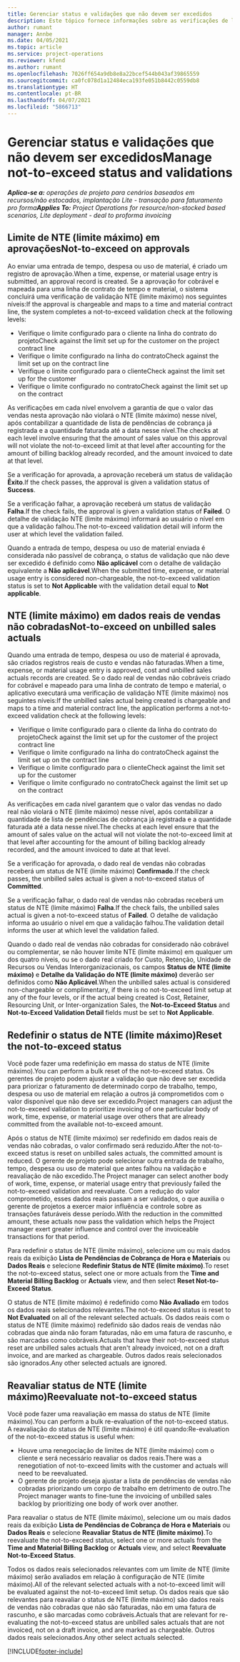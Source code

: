 ```yaml
---
title: Gerenciar status e validações que não devem ser excedidos
description: Este tópico fornece informações sobre as verificações de limite de NTE (limite máximo) realizadas no Project Operations.
author: rumant
manager: Annbe
ms.date: 04/05/2021
ms.topic: article
ms.service: project-operations
ms.reviewer: kfend
ms.author: rumant
ms.openlocfilehash: 7026ff654a9db8e8a22bcef544b043af39865559
ms.sourcegitcommit: ca0fc078d1a12484eca193fe051b8442c0559db8
ms.translationtype: HT
ms.contentlocale: pt-BR
ms.lasthandoff: 04/07/2021
ms.locfileid: "5866713"
---
```

# <a name="manage-not-to-exceed-status-and-validations"></a><span data-ttu-id="77e30-103">Gerenciar status e validações que não devem ser excedidos</span><span class="sxs-lookup"><span data-stu-id="77e30-103">Manage not-to-exceed status and validations</span></span> 

<span data-ttu-id="77e30-104">_**Aplica-se a:** operações de projeto para cenários baseados em recursos/não estocados, implantação Lite - transação para faturamento pro forma_</span><span class="sxs-lookup"><span data-stu-id="77e30-104">_**Applies To:** Project Operations for resource/non-stocked based scenarios, Lite deployment - deal to proforma invoicing_</span></span>

## <a name="not-to-exceed-on-approvals"></a><span data-ttu-id="77e30-105">Limite de NTE (limite máximo) em aprovações</span><span class="sxs-lookup"><span data-stu-id="77e30-105">Not-to-exceed on approvals</span></span>

<span data-ttu-id="77e30-106">Ao enviar uma entrada de tempo, despesa ou uso de material, é criado um registro de aprovação.</span><span class="sxs-lookup"><span data-stu-id="77e30-106">When a time, expense, or material usage entry is submitted, an approval record is created.</span></span> <span data-ttu-id="77e30-107">Se a aprovação for cobrável e mapeada para uma linha de contrato de tempo e material, o sistema concluirá uma verificação de validação NTE (limite máximo) nos seguintes níveis:</span><span class="sxs-lookup"><span data-stu-id="77e30-107">If the approval is chargeable and maps to a time and material contract line, the system completes a not-to-exceed validation check at the following levels:</span></span>

  - <span data-ttu-id="77e30-108">Verifique o limite configurado para o cliente na linha do contrato do projeto</span><span class="sxs-lookup"><span data-stu-id="77e30-108">Check against the limit set up for the customer on the project contract line</span></span>
  - <span data-ttu-id="77e30-109">Verifique o limite configurado na linha do contrato</span><span class="sxs-lookup"><span data-stu-id="77e30-109">Check against the limit set up on the contract line</span></span>
  - <span data-ttu-id="77e30-110">Verifique o limite configurado para o cliente</span><span class="sxs-lookup"><span data-stu-id="77e30-110">Check against the limit set up for the customer</span></span>
  - <span data-ttu-id="77e30-111">Verifique o limite configurado no contrato</span><span class="sxs-lookup"><span data-stu-id="77e30-111">Check against the limit set up on the contract</span></span>

<span data-ttu-id="77e30-112">As verificações em cada nível envolvem a garantia de que o valor das vendas nesta aprovação não violará o NTE (limite máximo) nesse nível, após contabilizar a quantidade de lista de pendências de cobrança já registrada e a quantidade faturada até a data nesse nível.</span><span class="sxs-lookup"><span data-stu-id="77e30-112">The checks at each level involve ensuring that the amount of sales value on this approval will not violate the not-to-exceed limit at that level after accounting for the amount of billing backlog already recorded, and the amount invoiced to date at that level.</span></span>

<span data-ttu-id="77e30-113">Se a verificação for aprovada, a aprovação receberá um status de validação **Êxito**.</span><span class="sxs-lookup"><span data-stu-id="77e30-113">If the check passes, the approval is given a validation status of **Success**.</span></span>

<span data-ttu-id="77e30-114">Se a verificação falhar, a aprovação receberá um status de validação **Falha**.</span><span class="sxs-lookup"><span data-stu-id="77e30-114">If the check fails, the approval is given a validation status of **Failed**.</span></span> <span data-ttu-id="77e30-115">O detalhe de validação NTE (limite máximo) informará ao usuário o nível em que a validação falhou.</span><span class="sxs-lookup"><span data-stu-id="77e30-115">The not-to-exceed validation detail will inform the user at which level the validation failed.</span></span>

<span data-ttu-id="77e30-116">Quando a entrada de tempo, despesa ou uso de material enviada é considerada não passível de cobrança, o status de validação que não deve ser excedido é definido como **Não aplicável** com o detalhe de validação equivalente a **Não aplicável**.</span><span class="sxs-lookup"><span data-stu-id="77e30-116">When the submitted time, expense, or material usage entry is considered non-chargeable, the not-to-exceed validation status is set to **Not Applicable** with the validation detail equal to **Not applicable**.</span></span>

## <a name="not-to-exceed-on-unbilled-sales-actuals"></a><span data-ttu-id="77e30-117">NTE (limite máximo) em dados reais de vendas não cobradas</span><span class="sxs-lookup"><span data-stu-id="77e30-117">Not-to-exceed on unbilled sales actuals</span></span>

<span data-ttu-id="77e30-118">Quando uma entrada de tempo, despesa ou uso de material é aprovada, são criados registros reais de custo e vendas não faturadas.</span><span class="sxs-lookup"><span data-stu-id="77e30-118">When a time, expense, or material usage entry is approved, cost and unbilled sales actuals records are created.</span></span> <span data-ttu-id="77e30-119">Se o dado real de vendas não cobráveis criado for cobrável e mapeado para uma linha de contrato de tempo e material, o aplicativo executará uma verificação de validação NTE (limite máximo) nos seguintes níveis:</span><span class="sxs-lookup"><span data-stu-id="77e30-119">If the unbilled sales actual being created is chargeable and maps to a time and material contract line, the application performs a not-to-exceed validation check at the following levels:</span></span>

  - <span data-ttu-id="77e30-120">Verifique o limite configurado para o cliente da linha do contrato do projeto</span><span class="sxs-lookup"><span data-stu-id="77e30-120">Check against the limit set up for the customer of the project contract line</span></span>
  - <span data-ttu-id="77e30-121">Verifique o limite configurado na linha do contrato</span><span class="sxs-lookup"><span data-stu-id="77e30-121">Check against the limit set up on the contract line</span></span>
  - <span data-ttu-id="77e30-122">Verifique o limite configurado para o cliente</span><span class="sxs-lookup"><span data-stu-id="77e30-122">Check against the limit set up for the customer</span></span>
  - <span data-ttu-id="77e30-123">Verifique o limite configurado no contrato</span><span class="sxs-lookup"><span data-stu-id="77e30-123">Check against the limit set up on the contract</span></span>

<span data-ttu-id="77e30-124">As verificações em cada nível garantem que o valor das vendas no dado real não violará o NTE (limite máximo) nesse nível, após contabilizar a quantidade de lista de pendências de cobrança já registrada e a quantidade faturada até a data nesse nível.</span><span class="sxs-lookup"><span data-stu-id="77e30-124">The checks at each level ensure that the amount of sales value on the actual will not violate the not-to-exceed limit at that level after accounting for the amount of billing backlog already recorded, and the amount invoiced to date at that level.</span></span>

<span data-ttu-id="77e30-125">Se a verificação for aprovada, o dado real de vendas não cobradas receberá um status de NTE (limite máximo) **Confirmado**.</span><span class="sxs-lookup"><span data-stu-id="77e30-125">If the check passes, the unbilled sales actual is given a not-to-exceed status of **Committed**.</span></span>

<span data-ttu-id="77e30-126">Se a verificação falhar, o dado real de vendas não cobradas receberá um status de NTE (limite máximo) **Falha**.</span><span class="sxs-lookup"><span data-stu-id="77e30-126">If the check fails, the unbilled sales actual is given a not-to-exceed status of **Failed**.</span></span> <span data-ttu-id="77e30-127">O detalhe de validação informa ao usuário o nível em que a validação falhou.</span><span class="sxs-lookup"><span data-stu-id="77e30-127">The validation detail informs the user at which level the validation failed.</span></span>

<span data-ttu-id="77e30-128">Quando o dado real de vendas não cobradas for considerado não cobrável ou complementar, se não houver limite NTE (limite máximo) em qualquer um dos quatro níveis, ou se o dado real criado for Custo, Retenção, Unidade de Recursos ou Vendas Interorganizacionais, os campos **Status de NTE (limite máximo)** e **Detalhe da Validação do NTE (limite máximo)** deverão ser definidos como **Não Aplicável**.</span><span class="sxs-lookup"><span data-stu-id="77e30-128">When the unbilled sales actual is considered non-chargeable or complimentary, if there is no not-to-exceed limit setup at any of the four levels, or if the actual being created is Cost, Retainer, Resourcing Unit, or Inter-organization Sales, the **Not-to-Exceed Status** and **Not-to-Exceed Validation Detail** fields must be set to **Not Applicable**.</span></span>

## <a name="reset-the-not-to-exceed-status"></a><span data-ttu-id="77e30-129">Redefinir o status de NTE (limite máximo)</span><span class="sxs-lookup"><span data-stu-id="77e30-129">Reset the not-to-exceed status</span></span>

<span data-ttu-id="77e30-130">Você pode fazer uma redefinição em massa do status de NTE (limite máximo).</span><span class="sxs-lookup"><span data-stu-id="77e30-130">You can perform a bulk reset of the not-to-exceed status.</span></span> <span data-ttu-id="77e30-131">Os gerentes de projeto podem ajustar a validação que não deve ser excedida para priorizar o faturamento de determinado corpo de trabalho, tempo, despesa ou uso de material em relação a outros já comprometidos com o valor disponível que não deve ser excedido.</span><span class="sxs-lookup"><span data-stu-id="77e30-131">Project managers can adjust the not-to-exceed validation to prioritize invoicing of one particular body of work, time, expense, or material usage over others that are already committed from the available not-to-exceed amount.</span></span>

<span data-ttu-id="77e30-132">Após o status de NTE (limite máximo) ser redefinido em dados reais de vendas não cobradas, o valor confirmado será reduzido.</span><span class="sxs-lookup"><span data-stu-id="77e30-132">After the not-to-exceed status is reset on unbilled sales actuals, the committed amount is reduced.</span></span> <span data-ttu-id="77e30-133">O gerente de projeto pode selecionar outra entrada de trabalho, tempo, despesa ou uso de material que antes falhou na validação e reavaliação de não excedido.</span><span class="sxs-lookup"><span data-stu-id="77e30-133">The Project manager can select another body of work, time, expense, or material usage entry that previously failed the not-to-exceed validation and reevaluate.</span></span> <span data-ttu-id="77e30-134">Com a redução do valor comprometido, esses dados reais passam a ser validados, o que auxilia o gerente de projetos a exercer maior influência e controle sobre as transações faturáveis desse período.</span><span class="sxs-lookup"><span data-stu-id="77e30-134">With the reduction in the committed amount, these actuals now pass the validation which helps the Project manager exert greater influence and control over the invoiceable transactions for that period.</span></span>

<span data-ttu-id="77e30-135">Para redefinir o status de NTE (limite máximo), selecione um ou mais dados reais da exibição **Lista de Pendências de Cobrança de Hora e Materiais** ou **Dados Reais** e selecione **Redefinir Status de NTE (limite máximo)**.</span><span class="sxs-lookup"><span data-stu-id="77e30-135">To reset the not-to-exceed status, select one or more actuals from the **Time and Material Billing Backlog** or **Actuals** view, and then select **Reset Not-to-Exceed Status**.</span></span>

<span data-ttu-id="77e30-136">O status de NTE (limite máximo) é redefinido como **Não Avaliado** em todos os dados reais selecionados relevantes.</span><span class="sxs-lookup"><span data-stu-id="77e30-136">The not-to-exceed status is reset to **Not Evaluated** on all of the relevant selected actuals.</span></span> <span data-ttu-id="77e30-137">Os dados reais com o status de NTE (limite máximo) redefinido são dados reais de vendas não cobradas que ainda não foram faturadas, não em uma fatura de rascunho, e são marcadas como cobráveis.</span><span class="sxs-lookup"><span data-stu-id="77e30-137">Actuals that have their not-to-exceed status reset are unbilled sales actuals that aren't already invoiced, not on a draft invoice, and are marked as chargeable.</span></span> <span data-ttu-id="77e30-138">Outros dados reais selecionados são ignorados.</span><span class="sxs-lookup"><span data-stu-id="77e30-138">Any other selected actuals are ignored.</span></span>

## <a name="reevaluate-not-to-exceed-status"></a><span data-ttu-id="77e30-139">Reavaliar status de NTE (limite máximo)</span><span class="sxs-lookup"><span data-stu-id="77e30-139">Reevaluate not-to-exceed status</span></span>

<span data-ttu-id="77e30-140">Você pode fazer uma reavaliação em massa do status de NTE (limite máximo).</span><span class="sxs-lookup"><span data-stu-id="77e30-140">You can perform a bulk re-evaluation of the not-to-exceed status.</span></span> <span data-ttu-id="77e30-141">A reavaliação do status de NTE (limite máximo) é útil quando:</span><span class="sxs-lookup"><span data-stu-id="77e30-141">Re-evaluation of the not-to-exceed status is useful when:</span></span>

  - <span data-ttu-id="77e30-142">Houve uma renegociação de limites de NTE (limite máximo) com o cliente e será necessário reavaliar os dados reais.</span><span class="sxs-lookup"><span data-stu-id="77e30-142">There was a renegotiation of not-to-exceed limits with the customer and actuals will need to be reevaluated.</span></span>
  - <span data-ttu-id="77e30-143">O gerente de projeto deseja ajustar a lista de pendências de vendas não cobradas priorizando um corpo de trabalho em detrimento de outro.</span><span class="sxs-lookup"><span data-stu-id="77e30-143">The Project manager wants to fine-tune the invoicing of unbilled sales backlog by prioritizing one body of work over another.</span></span>

<span data-ttu-id="77e30-144">Para reavaliar o status de NTE (limite máximo), selecione um ou mais dados reais da exibição **Lista de Pendências de Cobrança de Hora e Materiais** ou **Dados Reais** e selecione **Reavaliar Status de NTE (limite máximo)**.</span><span class="sxs-lookup"><span data-stu-id="77e30-144">To reevaluate the not-to-exceed status, select one or more actuals from the **Time and Material Billing Backlog** or **Actuals** view, and select **Reevaluate Not-to-Exceed Status**.</span></span>

<span data-ttu-id="77e30-145">Todos os dados reais selecionados relevantes com um limite de NTE (limite máximo) serão avaliados em relação à configuração de NTE (limite máximo).</span><span class="sxs-lookup"><span data-stu-id="77e30-145">All of the relevant selected actuals with a not-to-exceed limit will be evaluated against the not-to-exceed limit setup.</span></span> <span data-ttu-id="77e30-146">Os dados reais que são relevantes para reavaliar o status de NTE (limite máximo) são dados reais de vendas não cobradas que não são faturadas, não em uma fatura de rascunho, e são marcadas como cobráveis.</span><span class="sxs-lookup"><span data-stu-id="77e30-146">Actuals that are relevant for re-evaluating the not-to-exceed status are unbilled sales actuals that are not invoiced, not on a draft invoice, and are marked as chargeable.</span></span> <span data-ttu-id="77e30-147">Outros dados reais selecionados.</span><span class="sxs-lookup"><span data-stu-id="77e30-147">Any other select actuals selected.</span></span>


[!INCLUDE[footer-include](../../includes/footer-banner.md)]
